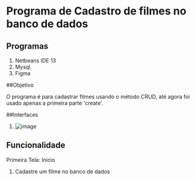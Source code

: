 # Programa de Cadastro de filmes no banco de dados

## Programas

  1. Netbeans IDE 13
  2. Mysql
  3. Figma

##Objetivo

O programa é para cadastrar filmes usando o método CRUD, até agora foi usado apenas a primeira parte 'create'.

##Interfaces

1. ![image](https://user-images.githubusercontent.com/92820414/231870651-46d6120f-f943-48e5-8d5b-83a959d74059.png)

## Funcionalidade

Primeira Tela: Inicio

  1. Cadastre um filme no banco de dados
